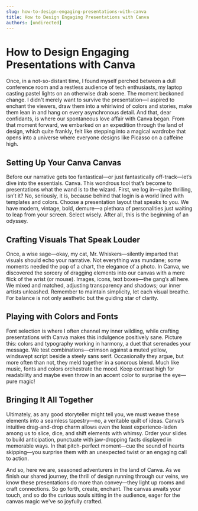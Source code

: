```yaml
---
slug: how-to-design-engaging-presentations-with-canva
title: How to Design Engaging Presentations with Canva
authors: [undirected]
---
```


# How to Design Engaging Presentations with Canva

Once, in a not-so-distant time, I found myself perched between a dull conference room and a restless audience of tech enthusiasts, my laptop casting pastel lights on an otherwise drab scene. The moment beckoned change. I didn't merely want to survive the presentation—I aspired to enchant the viewers, draw them into a whirlwind of colors and stories, make them lean in and hang on every asynchronous detail. And that, dear confidants, is where our spontaneous love affair with Canva began. From that moment forward, we embarked on an expedition through the land of design, which quite frankly, felt like stepping into a magical wardrobe that opens into a universe where everyone designs like Picasso on a caffeine high.

## Setting Up Your Canva Canvas

Before our narrative gets too fantastical—or just fantastically off-track—let’s dive into the essentials. Canva. This wondrous tool that’s become to presentations what the wand is to the wizard. First, we log in—quite thrilling, isn’t it? No, seriously, it is, because behind that login is a world lined with templates and colors. Choose a presentation layout that speaks to you. We have modern, vintage, bold, demure—a plethora of personalities just waiting to leap from your screen. Select wisely. After all, this is the beginning of an odyssey.

## Crafting Visuals That Speak Louder

Once, a wise sage—okay, my cat, Mr. Whiskers—silently imparted that visuals should echo your narrative. Not everything was mundane; some moments needed the pop of a chart, the elegance of a photo. In Canva, we discovered the sorcery of dragging elements into our canvas with a mere flick of the wrist (or mouse). Images, icons, text boxes—the gang’s all here. We mixed and matched, adjusting transparency and shadows; our inner artists unleashed. Remember to maintain simplicity, let each visual breathe. For balance is not only aesthetic but the guiding star of clarity.

## Playing with Colors and Fonts

Font selection is where I often channel my inner wildling, while crafting presentations with Canva makes this indulgence positively sane. Picture this: colors and typography working in harmony, a duet that serenades your message. We test combinations—crimson against a muted yellow, windswept script beside a steely sans serif. Occasionally they argue, but more often than not, they meld together in a sonorous blend. Much like music, fonts and colors orchestrate the mood. Keep contrast high for readability and maybe even throw in an accent color to surprise the eye—pure magic!

## Bringing It All Together

Ultimately, as any good storyteller might tell you, we must weave these elements into a seamless tapestry—no, a veritable quilt of ideas. Canva’s intuitive drag-and-drop charm allows even the least experience-laden among us to slice, dice, and shift elements with whimsy. Order your slides to build anticipation, punctuate with jaw-dropping facts displayed in memorable ways. In that pitch-perfect moment—cue the sound of hearts skipping—you surprise them with an unexpected twist or an engaging call to action.

And so, here we are, seasoned adventurers in the land of Canva. As we finish our shared journey, the thrill of design running through our veins, we know these presentations do more than convey—they light up rooms and craft connections. So go forth, create, enchant. The canvas awaits your touch, and so do the curious souls sitting in the audience, eager for the canvas magic we've so joyfully crafted.